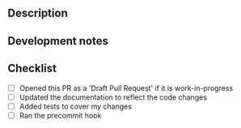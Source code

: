 ## Description
<!-- Why was this PR created? -->


## Development notes
<!-- What have you changed, and how has this been tested? -->


## Checklist

- [ ] Opened this PR as a 'Draft Pull Request' if it is work-in-progress
- [ ] Updated the documentation to reflect the code changes
- [ ] Added tests to cover my changes
- [ ] Ran the precommit hook 
